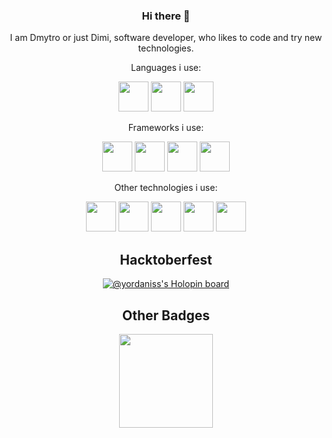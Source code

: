 <div align="center">

  ### Hi there 👋

  I am Dmytro or just Dimi, software developer, who likes to code and try new technologies.

  Languages i use:

  <div style="display:inline;">

  <img src="https://user-images.githubusercontent.com/68282006/197604844-fc115233-144a-486b-a7d0-e2db7ff24377.svg" width="48" height="48">

  <img src="https://user-images.githubusercontent.com/68282006/197604125-5aaeaae7-0cf6-47e1-b5c8-be3f219d3080.png" width="48" height="48">

  <img src="https://user-images.githubusercontent.com/68282006/197605522-86080f96-fec2-4494-ab27-6cf74cabe7b0.svg" width="48" height="48">

  </div>

  Frameworks i use:

  <div style="display:inline;">

  <img src="https://user-images.githubusercontent.com/68282006/197606574-456cf975-6048-4607-ab7c-0f76a7962f36.svg" height="48">

  <img src="https://user-images.githubusercontent.com/68282006/197606878-8a4cb357-0ca1-434f-9a04-9b34be636fbf.svg" height="48">

  <img src="https://user-images.githubusercontent.com/68282006/197606433-ca46217d-b982-48bc-bf95-69a7c9fcb228.svg" width="48" height="48">

  <img src="https://user-images.githubusercontent.com/68282006/197608327-72948e55-9e12-4e4d-9c23-69bea4399b45.svg" width="48" height="48">

  </div>

  Other technologies i use:

  <div style="display:inline;">

  <img src="https://user-images.githubusercontent.com/68282006/197607652-e317cc39-5ef5-4214-887d-0bd93061c4e9.svg" height="48">

  <img src="https://user-images.githubusercontent.com/68282006/197607735-dc115d67-3540-41a6-a24c-ff526a345c36.svg" height="48">

  <img src="https://user-images.githubusercontent.com/68282006/197607808-94cfeffa-3212-44bd-9956-302e1efbb4d1.svg" width="48" height="48">

  <img src="https://user-images.githubusercontent.com/68282006/197608181-b9fa17f5-fa29-4c46-b1ab-df46b544f764.svg" width="48" height="48">

  <img src="https://user-images.githubusercontent.com/68282006/197608540-ca1e4308-a2ad-4232-9728-a9a3df2a39ad.svg" width="48" height="48">

  </div>
  
  <h2>Hacktoberfest</h2>
  
  [![@yordaniss's Holopin board](https://holopin.me/yordaniss)](https://holopin.io/@yordaniss)
  
  <div style="display:inline;">
  <h2>Other Badges</h2>

  <img src="https://user-images.githubusercontent.com/68282006/198851425-02865de8-7780-4e3f-8648-90851923bc6a.png" width="150" height="150">

  </div>
</div>
